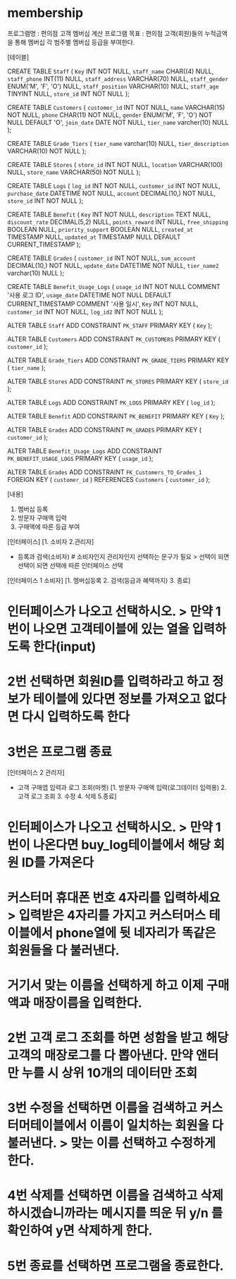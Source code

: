 # membership
프로그램명 : 편의점 고객 멤버십 계산 프로그램
목표 : 편의점 고객(회원)들의 누적금액을 통해 멤버십 각 범주별 멤버십 등급을 부여한다. 

[테이블]
 
CREATE TABLE `Staff` (
	`Key`	INT	NOT NULL,
	`staff_name`	CHAR((4)	NULL,
	`staff_phone`	INT(11)	NULL,
	`staff_address`	VARCHAR(70)	NULL,
	`staff_gender`	ENUM('M', 'F', 'O')	NULL,
	`staff_position`	VARCHAR(10)	NULL,
	`staff_age`	TINYINT	NULL,
	`store_id`	INT	NOT NULL
);

CREATE TABLE `Customers` (
	`customer_id`	INT	NOT NULL,
	`name`	VARCHAR(15)	NOT NULL,
	`phone`	CHAR(11)	NOT NULL,
	`gender`	ENUM('M', 'F', 'O')	NOT NULL	DEFAULT 'O',
	`join_date`	DATE	NOT NULL,
	`tier_name`	varcher(10)	NULL
);

CREATE TABLE `Grade_Tiers` (
	`tier_name`	varchar(10)	NULL,
	`tier_description`	VARCHAR(10)	NOT NULL
);

CREATE TABLE `Stores` (
	`store_id`	INT	NOT NULL,
	`location`	VARCHAR(100)	NULL,
	`store_name`	VARCHAR(50)	NOT NULL
);

CREATE TABLE `Logs` (
	`log_id`	INT	NOT NULL,
	`customer_id`	INT	NOT NULL,
	`purchase_date`	DATETIME	NOT NULL,
	`account`	DECIMAL(10,)	NOT NULL,
	`store_id`	INT	NOT NULL
);

CREATE TABLE `Benefit` (
	`Key`	INT	NOT NULL,
	`description`	TEXT	NULL,
	`discount_rate`	DECIMAL(5,2)	NULL,
	`points_reward`	INT	NULL,
	`free_shipping`	BOOLEAN	NULL,
	`priority_support`	BOOLEAN	NULL,
	`created_at`	TIMESTAMP	NULL,
	`updated_at`	TIMESTAMP	NULL	DEFAULT CURRENT_TIMESTAMP
);

CREATE TABLE `Grades` (
	`customer_id`	INT	NOT NULL,
	`sum_account`	DECIMAL(10,)	NOT NULL,
	`update_date`	DATETIME	NOT NULL,
	`tier_name2`	varchar(10)	NULL
);

CREATE TABLE `Benefit_Usage_Logs` (
	`usage_id`	INT	NOT NULL	COMMENT '사용 로그 ID',
	`usage_date`	DATETIME	NOT NULL	DEFAULT CURRENT_TIMESTAMP	COMMENT '사용 일시',
	`Key`	INT	NOT NULL,
	`customer_id`	INT	NOT NULL,
	`log_id2`	INT	NOT NULL
);

ALTER TABLE `Staff` ADD CONSTRAINT `PK_STAFF` PRIMARY KEY (
	`Key`
);

ALTER TABLE `Customers` ADD CONSTRAINT `PK_CUSTOMERS` PRIMARY KEY (
	`customer_id`
);

ALTER TABLE `Grade_Tiers` ADD CONSTRAINT `PK_GRADE_TIERS` PRIMARY KEY (
	`tier_name`
);

ALTER TABLE `Stores` ADD CONSTRAINT `PK_STORES` PRIMARY KEY (
	`store_id`
);

ALTER TABLE `Logs` ADD CONSTRAINT `PK_LOGS` PRIMARY KEY (
	`log_id`
);

ALTER TABLE `Benefit` ADD CONSTRAINT `PK_BENEFIT` PRIMARY KEY (
	`Key`
);

ALTER TABLE `Grades` ADD CONSTRAINT `PK_GRADES` PRIMARY KEY (
	`customer_id`
);

ALTER TABLE `Benefit_Usage_Logs` ADD CONSTRAINT `PK_BENEFIT_USAGE_LOGS` PRIMARY KEY (
	`usage_id`
);

ALTER TABLE `Grades` ADD CONSTRAINT `FK_Customers_TO_Grades_1` FOREIGN KEY (
	`customer_id`
)
REFERENCES `Customers` (
	`customer_id`
);



[내용]
1. 멤버십 등록
2. 방문자 구매액 입력
3. 구매액에 따른 등급 부여

[인터페이스]
[1. 소비자 2.관리자]
- 등록과 검색(소비자) # 소비자인지 관리자인지 선택하는 문구가 필요 > 선택이 되면 선택이 되면 선택에 따른 인터페이스 선택

[인터페이스 1 소비자]
[1. 멤버십등록 2. 검색(등급과 혜택까지) 3. 종료]
# 인터페이스가 나오고 선택하시오. > 만약 1번이 나오면 고객테이블에 있는 열을 입력하도록 한다(input) 
# 2번 선택하면 회원ID를 입력하라고 하고 정보가 테이블에 있다면 정보를 가져오고 없다면 다시 입력하도록 한다
# 3번은 프로그램 종료


[인터페이스 2 관리자]
- 고객 구매앱 입력과 로그 조회(마켓)
[1. 방문자 구매액 입력(로그데이터 입력용) 2. 고객 로그 조회 3. 수정 4. 삭제 5.종료]
 # 인터페이스가 나오고 선택하시오. > 만약 1번이 나온다면 buy_log테이블에서 해당 회원 ID를 가져온다
 # 커스터머 휴대폰 번호 4자리를 입력하세요 > 입력받은 4자리를 가지고 커스터머스 테이블에서 phone열에 뒷 네자리가 똑같은 회원들을 다 불러낸다.
 # 거기서 맞는 이름을 선택하게 하고 이제 구매액과 매장이름을 입력한다.
 # 2번 고객 로그 조회를 하면 성함을 받고 해당 고객의 매장로그를 다 뽑아낸다. 만약 앤터만 누를 시 상위 10개의 데이터만 조회
 # 3번 수정을 선택하면 이름을 검색하고 커스터머테이블에서 이름이 일치하는 회원을 다 불러낸다. > 맞는 이름 선택하고 수정하게 한다.
 # 4번 삭제를 선택하면 이름을 검색하고 삭제하시겠습니까라는 메시지를 띄운 뒤 y/n 를 확인하여 y면 삭제하게 한다.
 # 5번 종료를 선택하면 프로그램을 종료한다.


